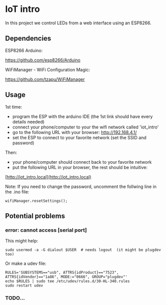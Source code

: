 # IoT intro

In this project we control LEDs from a web interface using an ESP8266.

## Dependencies

ESP8266 Arduino:

https://github.com/esp8266/Arduino

WiFiManager - WiFi Configuration Magic:

https://github.com/tzapu/WiFiManager


## Usage

1st time:
  * program the ESP with the arduino IDE (the 1st link should have every details needed)
  * connect your phone/computer to your the wifi network called 'iot_intro'
  * go to the following URL with your browser: http://192.168.4.1/
  * set the ESP to connect to your favorite network (set the SSID and password)

Then:
  * your phone/computer should connect back to your favorite network
  * put the following URL in your browser, the rest should be intuitive:

[http://iot_intro.local](http://iot_intro.local)

Note: If you need to change the password, uncomment the follwing line in the .ino file:

    wifiManager.resetSettings();


## Potential problems

### error: cannot access [serial port]

This might help:

    sudo usermod -a -G dialout $USER  # needs logout  (it might be plugdev too)

Or make a udev file:

    RULES='SUBSYSTEMS=="usb", ATTRS{idProduct}=="7523", ATTRS{idVendor}=="1a86", MODE:="0666", GROUP="plugdev"'
    echo $RULES | sudo tee /etc/udev/rules.d/30-HL-340.rules
    sudo restart udev


### TODO...

